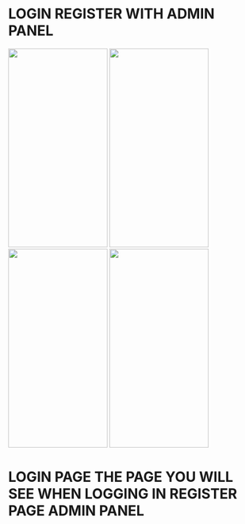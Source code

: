 # LOGIN REGISTER WITH ADMIN PANEL 
<img src="https://user-images.githubusercontent.com/118901793/211683425-274b88ab-8d20-4a49-8852-897704e3d68f.jpg" width="200" height="400" />  <img src="https://user-images.githubusercontent.com/118901793/211683822-3ac7460c-c815-4093-9e6a-2a055e8dd0c0.jpg" width="200" height="400" /> <img src="https://user-images.githubusercontent.com/118901793/211683968-8afc5f32-57c1-4f3c-88c7-513727fb5be0.jpg" width="200" height="400" /> <img src="https://user-images.githubusercontent.com/118901793/211683964-3f037683-45e1-43ac-93b5-21c7212a2f51.jpg" width="200" height="400" /> 


# LOGIN PAGE    THE PAGE YOU WILL SEE WHEN LOGGING IN       REGISTER PAGE      ADMIN PANEL         
